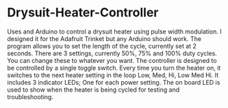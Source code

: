 # Drysuit-Heater-Controller
Uses and Arduino to control a drysuit heater using pulse width modulation.  I designed it for the Adafruit Trinket but any Arduino should work.  The program allows you to set the length of the cycle, currently set at 2 seconds.  There are 3 settings, currently 50%, 75% and 100% duty cycles. You can change these to whatever you want.  The controller is designed to be controlled by a single toggle switch.  Every time you turn the heater on, it switches to the next heater setting in the loop Low, Med, Hi, Low Med Hi.  It includes 3 indicator LEDs; One for each power setting.  The on board LED is used to show when the heater is being cycled for testing and troubleshooting.
